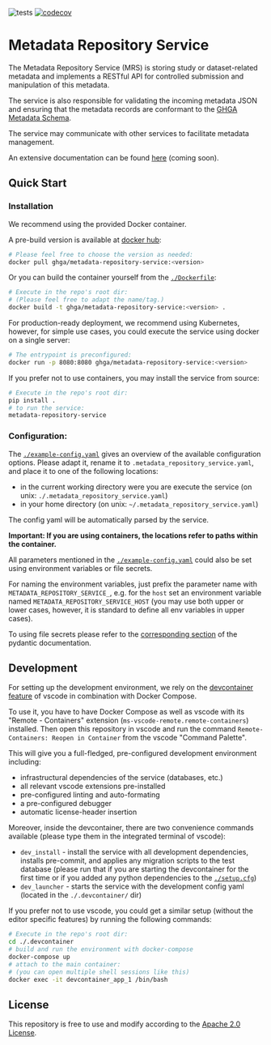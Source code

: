 ![tests](https://github.com/ghga-de/metadata-service/actions/workflows/unit_and_int_tests.yaml/badge.svg)
[![codecov](https://codecov.io/gh/ghga-de/metadata-service/branch/main/graph/badge.svg?token=GYH99Y71CK)](https://codecov.io/gh/ghga-de/microservice-repository-template)

# Metadata Repository Service

The Metadata Repository Service (MRS) is storing study or dataset-related metadata
and implements a RESTful API for controlled submission and manipulation of this metadata.

The service is also responsible for validating the incoming metadata JSON and ensuring that the metadata records
are conformant to the [GHGA Metadata Schema](https://github.com/ghga-de/ghga-metadata-schema).

The service may communicate with other services to facilitate metadata management.

An extensive documentation can be found [here](...) (coming soon).

## Quick Start

### Installation

We recommend using the provided Docker container.

A pre-build version is available at [docker hub](https://hub.docker.com/repository/docker/ghga/metadata-repository-service):
```bash
# Please feel free to choose the version as needed:
docker pull ghga/metadata-repository-service:<version>
```

Or you can build the container yourself from the [`./Dockerfile`](./Dockerfile):
```bash
# Execute in the repo's root dir:
# (Please feel free to adapt the name/tag.)
docker build -t ghga/metadata-repository-service:<version> .
```

For production-ready deployment, we recommend using Kubernetes, however,
for simple use cases, you could execute the service using docker
on a single server:
```bash
# The entrypoint is preconfigured:
docker run -p 8080:8080 ghga/metadata-repository-service:<version>
```

If you prefer not to use containers, you may install the service from source:
```bash
# Execute in the repo's root dir:
pip install .
# to run the service:
metadata-repository-service
```

### Configuration:
The [`./example-config.yaml`](./example-config.yaml) gives an overview of the available configuration options.
Please adapt it, rename it to `.metadata_repository_service.yaml`, and place it to one of the following locations:
- in the current working directory were you are execute the service (on unix: `./.metadata_repository_service.yaml`)
- in your home directory (on unix: `~/.metadata_repository_service.yaml`)

The config yaml will be automatically parsed by the service.

**Important: If you are using containers, the locations refer to paths within the container.**

All parameters mentioned in the [`./example-config.yaml`](./example-config.yaml)
could also be set using environment variables or file secrets.

For naming the environment variables, just prefix the parameter name with `METADATA_REPOSITORY_SERVICE_`,
e.g. for the `host` set an environment variable named `METADATA_REPOSITORY_SERVICE_HOST`
(you may use both upper or lower cases, however, it is standard to define all env
variables in upper cases).

To using file secrets please refer to the
[corresponding section](https://pydantic-docs.helpmanual.io/usage/settings/#secret-support)
of the pydantic documentation.


## Development

For setting up the development environment, we rely on the
[devcontainer feature](https://code.visualstudio.com/docs/remote/containers) of vscode
in combination with Docker Compose.

To use it, you have to have Docker Compose as well as vscode with its "Remote - Containers" extension (`ms-vscode-remote.remote-containers`) installed.
Then open this repository in vscode and run the command
`Remote-Containers: Reopen in Container` from the vscode "Command Palette".

This will give you a full-fledged, pre-configured development environment including:
- infrastructural dependencies of the service (databases, etc.)
- all relevant vscode extensions pre-installed
- pre-configured linting and auto-formating
- a pre-configured debugger
- automatic license-header insertion

Moreover, inside the devcontainer, there are two convenience commands available
(please type them in the integrated terminal of vscode):
- `dev_install` - install the service with all development dependencies,
installs pre-commit, and applies any migration scripts to the test database
(please run that if you are starting the devcontainer for the first time
or if you added any python dependencies to the [`./setup.cfg`](./setup.cfg))
- `dev_launcher` - starts the service with the development config yaml
(located in the `./.devcontainer/` dir)

If you prefer not to use vscode, you could get a similar setup (without the editor specific features)
by running the following commands:
``` bash
# Execute in the repo's root dir:
cd ./.devcontainer
# build and run the environment with docker-compose
docker-compose up
# attach to the main container:
# (you can open multiple shell sessions like this)
docker exec -it devcontainer_app_1 /bin/bash
```

## License

This repository is free to use and modify according to the [Apache 2.0 License](./LICENSE).
